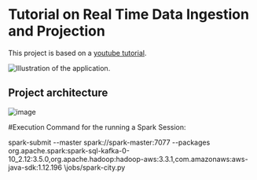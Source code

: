# Tutorial on Real Time Data Ingestion and Projection

This project is based on a [youtube tutorial](https://www.youtube.com/watch?v=Vv_fvwF41_0).


![Illustration of the application.](https://th.bing.com/th/id/OIP.WcKwgKljM0HXAus2uoVKygHaFW?rs=1&pid=ImgDetMain)

## Project architecture

![image](https://github.com/eremah/SmartCity/assets/75796623/71b08b0f-0484-4347-87f8-237224cd01f7)



#Execution Command for the running a Spark Session:

spark-submit \--master spark://spark-master:7077 \--packages org.apache.spark:spark-sql-kafka-0-10_2.12:3.5.0,org.apache.hadoop:hadoop-aws:3.3.1,com.amazonaws:aws-java-sdk:1.12.196 \jobs/spark-city.py